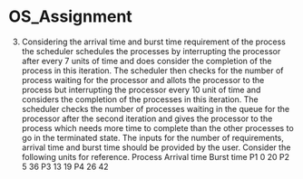 # OS_Assignment
3. Considering the arrival time and burst time requirement of the process the scheduler
schedules the processes by interrupting the processor after every 7 units of time and does
consider the completion of the process in this iteration. The scheduler then checks for the
number of process waiting for the processor and allots the processor to the process but
interrupting the processor every 10 unit of time and considers the completion of the processes
in this iteration. The scheduler checks the number of processes waiting in the queue for the
processor after the second iteration and gives the processor to the process which needs more
time to complete than the other processes to go in the terminated state.
The inputs for the number of requirements, arrival time and burst time should be
provided by the user.
Consider the following units for reference.
Process Arrival time Burst time
P1    0   20
P2    5   36
P3   13   19
P4   26   42
